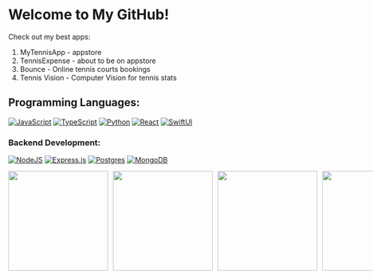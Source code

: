 # Welcome to My GitHub!

Check out my best apps:

1. MyTennisApp - appstore
2. TennisExpense - about to be on appstore
3. Bounce - Online tennis courts bookings
4. Tennis Vision - Computer Vision for tennis stats


## Programming Languages:


[![JavaScript](https://img.shields.io/badge/JavaScript-F7DF1E?logo=javascript&logoColor=000)](#)
[![TypeScript](https://img.shields.io/badge/TypeScript-3178C6?logo=typescript&logoColor=fff)](#)
[![Python](https://img.shields.io/badge/Python-3776AB?logo=python&logoColor=fff)](#)
[![React](https://img.shields.io/badge/React-%2320232a.svg?logo=react&logoColor=%2361DAFB)](#)
[![SwiftUI](https://img.shields.io/badge/Swift-F54A2A?logo=swift&logoColor=white)](#)

### Backend Development:

[![NodeJS](https://img.shields.io/badge/Node.js-6DA55F?logo=node.js&logoColor=white)](#)
[![Express.js](https://img.shields.io/badge/Express.js-%23404d59.svg?logo=express&logoColor=%2361DAFB)](#)
[![Postgres](https://img.shields.io/badge/Postgres-%23316192.svg?logo=postgresql&logoColor=white)](#)
[![MongoDB](https://img.shields.io/badge/MongoDB-%234ea94b.svg?logo=mongodb&logoColor=white)](#)

<div style="display: flex; flex-direction: row; gap: 10px;">
  <img src="https://github.com/user-attachments/assets/3ba49b3f-d445-4f18-90ba-870911a9f059" style="width: 200px; height: auto;" />
  <img src="https://github.com/user-attachments/assets/6fc0dedd-23fb-469e-847f-b70afc5e70e8" style="width: 200px; height: auto;" />
  <img src="https://github.com/user-attachments/assets/5a4b32ca-688a-45ad-a398-f6d8a87a4b37" style="width: 200px; height: auto;" />
  <img src="https://github.com/user-attachments/assets/85adcde0-916f-46ce-a4c5-0c2b6d0230aa" style="width: 200px; height: auto;" />
</div>
